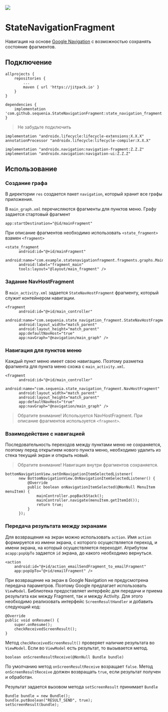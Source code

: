 [![](https://jitpack.io/v/sequenia/StateNavigationFragment.svg)](https://jitpack.io/#sequenia/StateNavigationFragment)

# StateNavigationFragment

Навигация на основе [Google Navigation](https://developer.android.com/guide/navigation) с возможностью сохранять состояние фрагментов.

## Подключение

```
allprojects {
    repositories {
        ...
        maven { url 'https://jitpack.io' }
    }
}

dependencies {
    implementation 'com.github.sequenia.StateNavigationFragment:state_navigation_fragment:Y.Y.Y'
}
```

> Не забудьте подключить 

```
implementation "androidx.lifecycle:lifecycle-extensions:X.X.X"
annotationProcessor "androidx.lifecycle:lifecycle-compiler:X.X.X"

implementation "androidx.navigation:navigation-fragment:Z.Z.Z"
implementation "androidx.navigation:navigation-ui:Z.Z.Z"
```

## Использование

### Создание графа

В директории `res` создается пакет `navigation`, который хранит все графы приложения.

В  `main_graph.xml` перечисляются фрагменты для пунктов меню. Графу задается стартовый фрагмент
```
app:startDestination="@id/mainFragment"
```
При описание фрагментов необходимо использовать `<state_fragment>` взамен `<fragment>` 
```
<state_fragment
      android:id="@+id/mainFragment"
      android:name="com.example.statenavigationfragment.fragments.graphs.MainFragment"
      android:label="fragment_main"
      tools:layout="@layout/main_fragment" />
```

### Задание NavHostFragment

В `main_activity.xml` задается `StateNavHostFragment` фрагменту, который служит контейнером навигации. 
```
<fragment
      android:id="@+id/main_controller"
      android:name="com.sequenia.state_navigation_fragment.StateNavHostFragment"
      android:layout_width="match_parent"
      android:layout_height="match_parent"
      app:defaultNavHost="true"
      app:navGraph="@navigation/main_graph" />
```

### Навигация для пунктов меню

Каждый пункт меню имеет свою навигацию. Поэтому разметка фрагмента для пункта меню схожа с `main_activity.xml`. 
```
<fragment
      android:id="@+id/main_controller"
      android:name="com.sequenia.state_navigation_fragment.NavHostFragment"
      android:layout_width="match_parent"
      android:layout_height="match_parent"
      app:defaultNavHost="true"
      app:navGraph="@navigation/main_graph" />
```
> Обратите внимание! Используется NavHostFragment. При описание фрагментов используется `<fragment>`.

### Взаимодействие с навигацией

Последовательность переходов между пунктами меню не сохраняется, поэтому перед открытием нового пункта меню, необходимо удалить из стека текущий экран и открыть новый. 
> Обратите внимание! Навигация внутри фрагментов сохраняется.
```
bottomNavigationView.setOnNavigationItemSelectedListener(
      new BottomNavigationView.OnNavigationItemSelectedListener() {
          @Override
          public boolean onNavigationItemSelected(@NonNull MenuItem menuItem) {
              mainController.popBackStack();
              mainController.navigate(menuItem.getItemId());
              return true;
          }
      });
```

### Передача результата между экранами

Для возвращения на экран можно использовать `action`. Имя `action` формируется из имени экрана, с которого осуществляется переход, и имени экрана, на который осуществляется переходят. Атрибутом `acapp:popUpTo` задается `id` экрана, до какого необходимо вернуться.
```
<action
    android:id="@+id/action_emailSendFragment_to_emailFragment"
    app:popUpTo="@+id/emailFragment" />
 ```

При возвращение на экран в Google Navigation не предусмотрена передача параметров. Поэтому Google предлагает использовать `ViewModel`. Библиотека предоставляет интерфейс для передачи и приема результата как между Fragment, так и между Activity. Для этого необходимо реализовать интерфейс `ScreenResultHandler` и добавить следующий код:
```
@Override
public void onResume() {
    super.onResume();
    checkReceivedScreenResult();
}
 ```

Метод `checkReceivedScreenResult()` проверяет наличие результата во `ViewModel`. Если во `ViewModel` есть результат, то вызывается метод. 
```
boolean onScreenResultReceive(@NonNull Bundle bundle)
 ```

По умолчанию метод `onScreenResultReceive` возращает `false`. Метод `onScreenResultReceive` должен возвращать `true`, если результат получен и обработан. 

Результат задается вызовом метода `setScreenResult` принимает `Bundle`
```
Bundle bundle = new Bundle();
bundle.putBoolean("RESULT_SEND", true);
setScreenResult(bundle);
```
